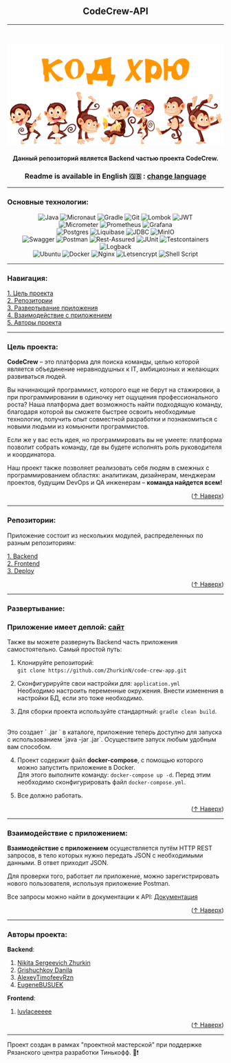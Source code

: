 ## <center> CodeCrew-API </center>

___
<br>

![cover](https://github.com/ZhurkinN/code-crew-app/blob/endpoints-branch/gitsrc/code-hru.jpg)
#### <center> Данный репозиторий является Backend частью проекта CodeCrew.  </center>
<a name="readme-top"></a>

###  <center> Readme is available in English :gb: : [change language](https://github.com/ZhurkinN/code-crew-app/blob/endpoints-branch/gitsrc/README-EN.md) </center>

---

<a name="tech"></a> 
### Основные технологии:
<center>

![Java](https://img.shields.io/badge/java-%23ED8B00.svg?style=for-the-badge&logo=openjdk&logoColor=white)
![Micronaut](https://img.shields.io/badge/Micronaut-1e394e.svg?style=for-the-badge&logo=micronaut&logoColor=white)
![Gradle](https://img.shields.io/badge/Gradle-02303A.svg?style=for-the-badge&logo=Gradle&logoColor=white)
![Git](https://img.shields.io/badge/git-%23F05033.svg?style=for-the-badge&logo=git&logoColor=white)
![Lombok](https://img.shields.io/badge/Lombok-D70A53?style=for-the-badge&logo=Lombok&logoColor=white)
![JWT](https://img.shields.io/badge/JWT-black?style=for-the-badge&logo=JSON%20web%20tokens)
\
![Micrometer](https://img.shields.io/badge/Micrometer-35b393.svg?style=for-the-badge&logo=&logoColor=white)
![Prometheus](https://img.shields.io/badge/Prometheus-FF6C37?style=for-the-badge&logo=Prometheus&logoColor=white)
![Grafana](https://img.shields.io/badge/Grafana-FF6C37?style=for-the-badge&logo=Grafana&logoColor=white)
\
![Postgres](https://img.shields.io/badge/postgres-%23316192.svg?style=for-the-badge&logo=postgresql&logoColor=white)
![Liquibase](https://img.shields.io/badge/Liquibase-%230288D1.svg?style=for-the-badge&logo=liquibase&logoColor=white)
![JDBC](https://img.shields.io/badge/JDBC-59666C?style=for-the-badge&logo=Hibernate&logoColor=white)
![MinIO](https://img.shields.io/badge/MinIO-D70A53?style=for-the-badge&logo=MinIO&logoColor=white)
\
![Swagger](https://img.shields.io/badge/-Swagger-%23Clojure?style=for-the-badge&logo=swagger&logoColor=white)
![Postman](https://img.shields.io/badge/Postman-FF6C37?style=for-the-badge&logo=postman&logoColor=white)
![Rest-Assured](https://img.shields.io/badge/REST%20Assured-25D366?style=for-the-badge&logo=&logoColor=white)
![JUnit](https://img.shields.io/badge/JUnit-25D366?style=for-the-badge&logo=JUnit&logoColor=white)
![Testcontainers](https://img.shields.io/badge/Testcontainers-%230db7ed.svg?style=for-the-badge&logo=&logoColor=white)
![Logback](https://img.shields.io/badge/Logback-%23F7A41D.svg?style=for-the-badge&logo=Logback&logoColor=white)
\
![Ubuntu](https://img.shields.io/badge/Ubuntu-E95420?style=for-the-badge&logo=ubuntu&logoColor=white)
![Docker](https://img.shields.io/badge/docker-%230db7ed.svg?style=for-the-badge&logo=docker&logoColor=white)
![Nginx](https://img.shields.io/badge/nginx-%23009639.svg?style=for-the-badge&logo=nginx&logoColor=white)
![Letsencrypt](https://img.shields.io/badge/Letsencrypt%20SSL-EAB300?style=for-the-badge&logo=Letsencrypt%20SV&logoColor=white)
![Shell Script](https://img.shields.io/badge/shell_script-%23121011.svg?style=for-the-badge&logo=gnu-bash&logoColor=white)

</center>


___

### Навигация:
[1. Цель проекта](#aim)  
[2. Репозитории](#repo)  
[3. Развертывание приложения](#start)   
[4. Взаимодействие с приложением](#use)  
[5. Авторы проекта](#author)

____
<a name="aim"></a> 
### Цель проекта:

**CodeCrew** – это платформа для поиска команды, целью которой является объединение неравнодушных к IT, амбициозных и желающих развиваться людей.  

Вы начинающий программист, которого еще не берут на стажировки, а при программировании в одиночку нет ощущения профессионального роста? Наша платформа дает возможность найти подходящую команду, благодаря которой вы сможете быстрее освоить необходимые технологии, получить опыт совместной разработки и познакомиться с новыми людьми из комьюнити программистов.

Если же у вас есть идея, но программировать вы не умеете: платформа позволит собрать команду, где вы будете исполнять роль руководителя и координатора. 

Наш проект также позволяет реализовать себя людям в смежных с программированием областях: аналитикам, дизайнерам, менджерам проектов, будущим DevOps и QA инженерам – **команда найдется всем!**

<p align="right">(<a href="#readme-top">↑ Наверх</a>)</p>

----
<a name="repo"></a> 
### Репозитории:

Приложение состоит из нескольких модулей, распределенных по разным репозиториям:

[1. Backend](https://github.com/ZhurkinN/code-crew-app)  
[2. Frontend](https://github.com/luvlaceeeee/tinkoff-workshop)  
[3. Deploy](https://github.com/grishuchkov/code-crew-deploy-repo) 

<p align="right">(<a href="#readme-top">↑ Наверх</a>)</p>

----

<a name="start"></a> 
### Развертывание:

### Приложение имеет деплой: [сайт](https://кодхрю.рф/)

Также вы можете развернуть Backend часть приложения самостоятельно. Самый простой путь:

1. Клонируйте репозиторий:  
   `git clone https://github.com/ZhurkinN/code-crew-app.git`

2. Сконфигурируйте свои настройки для: `application.yml`  
   Необходимо настроить переменные окружения. Внести изменения в настройки БД, если это тоже необходимо.

3. Для сборки проекта используйте стандартный: `gradle clean build`.  
<br>
Это создает ` <file>.jar ` в каталоге, приложение теперь доступно для запуска с использованием `java -jar <your path> <file>.jar`. Осуществите запуск любым удобным вам способом.

4. Проект содержит файл **docker-compose**, с помощью которого можно запустить приложение в Docker.  
Для этого выполните команду: `docker-compose up -d`. Перед этим необходимо сконфигурировать файл `docker-compose.yml`.
   
5. Все должно работать.

<p align="right">(<a href="#readme-top">↑ Наверх</a>)</p>

---
<a name="use"></a> 
### Взаимодействие с приложением:

**Взаимодействие с приложением** осуществляется путём HTTP REST запросов, в тело которых нужно передать JSON c необходимыми данными. В ответ приходит JSON. 

Для проверки того, работает ли приложение, можно зарегистрировать нового пользователя, используя приложение Postman.

Все запросы можно найти в документации к API: [Документация]()  
  

<p align="right">(<a href="#readme-top">↑ Наверх</a>)</p>

---

<a name="author"></a> 
### Авторы проекта:

**Backend**:  
1. [Nikita Sergeevich Zhurkin](https://github.com/ZhurkinN)   
2. [Grishuchkov Danila](https://github.com/grishuchkov)  
3. [AlexeyTimofeevRzn](https://github.com/AlexeyTimofeevRzn)  
4. [EugeneBUSUEK ](https://github.com/EugeneBUSUEK)  

**Frontend**:  
1. [luvlaceeeee](https://github.com/luvlaceeeee)   

<p align="right">(<a href="#readme-top">↑ Наверх</a>)</p>

---
Проект создан в рамках "проектной мастерской" при поддержке Рязанского центра разработки Тинькофф. :yellow_heart::exclamation:   
